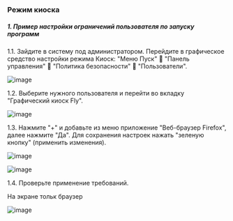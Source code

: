 ### Режим киоска

##### 1. Пример настройки ограничений пользователя по запуску программ

1.1. Зайдите в систему под администратором. Перейдите в графическое средство настройки режима Киоск: "Меню Пуск"  "Панель управления"  "Политика безопасности"  "Пользователи".

![image](https://github.com/GlamorousCar/AOS-practices/assets/48102376/abb71df4-03ff-4b8f-a46a-5d5ebdafd1fd)

1.2. Выберите нужного пользователя и перейти во вкладку "Графический киоск Fly".

![image](https://github.com/GlamorousCar/AOS-practices/assets/48102376/4f2c5e7a-da86-453a-86dd-e07a74964c98)


1.3. Нажмите "+" и добавьте из меню приложение "Веб-браузер Firefox", далее нажмите "Да". Для сохранения настроек нажать "зеленую кнопку" (применить изменения).

![image](https://github.com/GlamorousCar/AOS-practices/assets/48102376/fe1835d3-695e-4140-bf56-c1846f327d95)

![image](https://github.com/GlamorousCar/AOS-practices/assets/48102376/63c21261-1cc9-42f2-b105-40ca4b074747)

1.4. Проверьте применение требований.

На экране тольк браузер

![image](https://github.com/GlamorousCar/AOS-practices/assets/48102376/b6f233c3-df94-462c-99df-b4d3a7227805)
